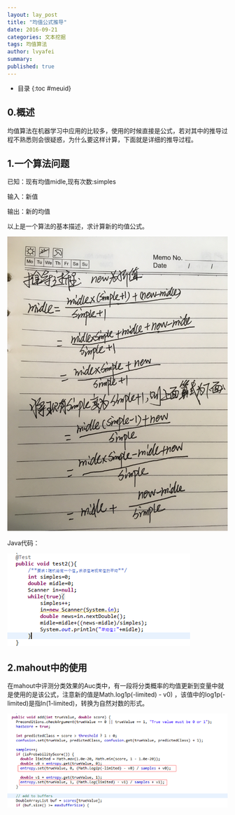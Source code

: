 ```yaml
---
layout: lay_post
title: "均值公式推导"
date: 2016-09-21
categories: 文本挖掘
tags: 均值算法
author: lvyafei
summary:
published: true
---
```


* 目录
{:toc #meuid}

## 0.概述

均值算法在机器学习中应用的比较多，使用的时候直接是公式，若对其中的推导过程不熟悉则会很疑惑，为什么要这样计算，下面就是详细的推导过程。

<!-- more -->

## 1.一个算法问题

已知：现有均值midle,现有次数:simples

输入：新值

输出：新的均值

以上是一个算法的基本描述，求计算新的均值公式。

![算法推导](/images/算法/均值推导过程.JPG)

Java代码：

![代码](/images/算法/Java代码.png)

## 2.mahout中的使用

在mahout中评测分类效果的Auc类中，有一段将分类概率的均值更新到变量中就是使用的是该公式，注意新的值是Math.log1p(-limited) - v0) ，该值中的log1p(-limited)是指ln(1-limited)，转换为自然对数的形式。

![代码](/images/算法/mahout代码.png)

